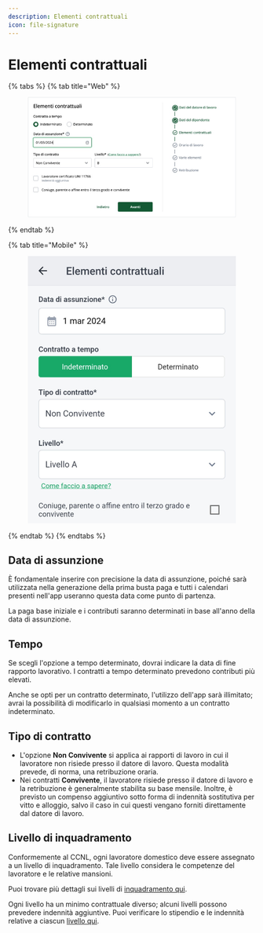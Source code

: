 ```yaml
---
description: Elementi contrattuali
icon: file-signature
---
```


# Elementi contrattuali

{% tabs %}
{% tab title="Web" %}
<figure><img src="../../.gitbook/assets/image (26).png" alt=""><figcaption></figcaption></figure>
{% endtab %}

{% tab title="Mobile" %}
<figure><img src="../../.gitbook/assets/image (27).png" alt=""><figcaption></figcaption></figure>
{% endtab %}
{% endtabs %}

## Data di assunzione​ <a href="#data-di-assunzione" id="data-di-assunzione"></a>

È fondamentale inserire con precisione la data di assunzione, poiché sarà utilizzata nella generazione della prima busta paga e tutti i calendari presenti nell'app useranno questa data come punto di partenza.

La paga base iniziale e i contributi saranno determinati in base all'anno della data di assunzione.

## Tempo

Se scegli l'opzione a tempo determinato, dovrai indicare la data di fine rapporto lavorativo. I contratti a tempo determinato prevedono contributi più elevati.

Anche se opti per un contratto determinato, l'utilizzo dell'app sarà illimitato; avrai la possibilità di modificarlo in qualsiasi momento a un contratto indeterminato.

## Tipo di contratto

* L'opzione **Non Convivente** si applica ai rapporti di lavoro in cui il lavoratore non risiede presso il datore di lavoro. Questa modalità prevede, di norma, una retribuzione oraria.
* Nei contratti **Convivente**, il lavoratore risiede presso il datore di lavoro e la retribuzione è generalmente stabilita su base mensile. Inoltre, è previsto un compenso aggiuntivo sotto forma di indennità sostitutiva per vitto e alloggio, salvo il caso in cui questi vengano forniti direttamente dal datore di lavoro.

## Livello di inquadramento

Conformemente al CCNL, ogni lavoratore domestico deve essere assegnato a un livello di inquadramento. Tale livello considera le competenze del lavoratore e le relative mansioni.

Puoi trovare più dettagli sui livelli di [inquadramento qui](https://doemploy.app/it/blog/livelli-di-inquadramento-colf-badanti-babysitter).

Ogni livello ha un minimo contrattuale diverso; alcuni livelli possono prevedere indennità aggiuntive. Puoi verificare lo stipendio e le indennità relative a ciascun [livello qui](https://doemploy.app/it/tabelle-retributive).
